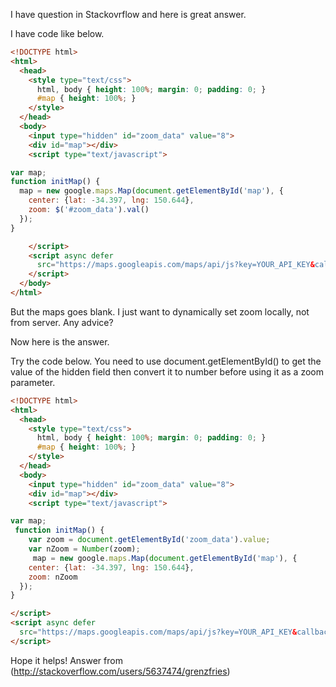 I have question in Stackovrflow and here is great answer.

I have code like below.

~~~html
<!DOCTYPE html>
<html>
  <head>
    <style type="text/css">
      html, body { height: 100%; margin: 0; padding: 0; }
      #map { height: 100%; }
    </style>
  </head>
  <body>
    <input type="hidden" id="zoom_data" value="8">
    <div id="map"></div>
    <script type="text/javascript">

var map;
function initMap() {
  map = new google.maps.Map(document.getElementById('map'), {
    center: {lat: -34.397, lng: 150.644},
    zoom: $('#zoom_data').val()
  });
}

    </script>
    <script async defer
      src="https://maps.googleapis.com/maps/api/js?key=YOUR_API_KEY&callback=initMap">
    </script>
  </body>
</html>
~~~

But the maps goes blank. I just want to dynamically set zoom locally, not from server. Any advice?

Now here is the answer.

Try the code below. You need to use document.getElementById() to get the value of the hidden field then convert it to number before using it as a zoom parameter.

~~~html
<!DOCTYPE html>
<html>
  <head>
    <style type="text/css">
      html, body { height: 100%; margin: 0; padding: 0; }
      #map { height: 100%; }
    </style>
  </head>
  <body>
    <input type="hidden" id="zoom_data" value="8">
    <div id="map"></div>
    <script type="text/javascript">

var map;
 function initMap() {
    var zoom = document.getElementById('zoom_data').value;
    var nZoom = Number(zoom);
     map = new google.maps.Map(document.getElementById('map'), {
    center: {lat: -34.397, lng: 150.644},
    zoom: nZoom
  });
}

</script>
<script async defer
  src="https://maps.googleapis.com/maps/api/js?key=YOUR_API_KEY&callback=initMap">
</script>
~~~

Hope it helps! Answer from (http://stackoverflow.com/users/5637474/grenzfries)


